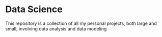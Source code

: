 <h1>Data Science</h1>

This repository is a collection of all my personal projects, both large and small, involving data analysis and data modeling
